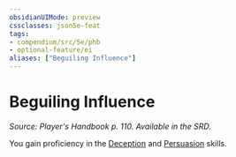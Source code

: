 ```yaml
---
obsidianUIMode: preview
cssclasses: json5e-feat
tags:
- compendium/src/5e/phb
- optional-feature/ei
aliases: ["Beguiling Influence"]
---
```

# Beguiling Influence
*Source: Player's Handbook p. 110. Available in the SRD.*  

You gain proficiency in the [Deception](/2-Mechanics/CLI/rules/skills.md#Deception) and [Persuasion](/2-Mechanics/CLI/rules/skills.md#Persuasion) skills.